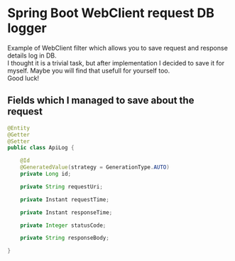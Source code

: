 # Spring Boot WebClient request DB logger 

Example of WebClient filter which allows you to save request and response details log in DB.\
I thought it is a trivial task, but after implementation I decided to save it for myself. Maybe you will find that usefull for yourself too.\
Good luck!

## Fields which I managed to save about the request

```java
@Entity
@Getter
@Setter
public class ApiLog {

    @Id
    @GeneratedValue(strategy = GenerationType.AUTO)
    private Long id;

    private String requestUri;

    private Instant requestTime;

    private Instant responseTime;

    private Integer statusCode;

    private String responseBody;

}
```


